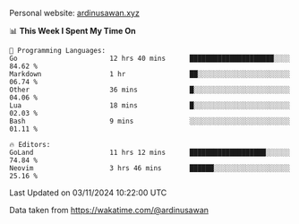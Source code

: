 Personal website: [ardinusawan.xyz](https://ardinusawan.xyz)

<!--START_SECTION:waka-->
📊 **This Week I Spent My Time On** 

```text
💬 Programming Languages: 
Go                       12 hrs 40 mins      █████████████████████░░░░   84.62 % 
Markdown                 1 hr                ██░░░░░░░░░░░░░░░░░░░░░░░   06.74 % 
Other                    36 mins             █░░░░░░░░░░░░░░░░░░░░░░░░   04.06 % 
Lua                      18 mins             █░░░░░░░░░░░░░░░░░░░░░░░░   02.03 % 
Bash                     9 mins              ░░░░░░░░░░░░░░░░░░░░░░░░░   01.11 % 

🔥 Editors: 
GoLand                   11 hrs 12 mins      ███████████████████░░░░░░   74.84 % 
Neovim                   3 hrs 46 mins       ██████░░░░░░░░░░░░░░░░░░░   25.16 % 
```


 Last Updated on 03/11/2024 10:22:00 UTC
<!--END_SECTION:waka-->
Data taken from https://wakatime.com/@ardinusawan
